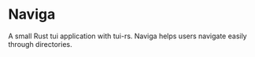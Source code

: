 # Naviga

 A small Rust tui application with tui-rs. Naviga helps users navigate easily through directories.